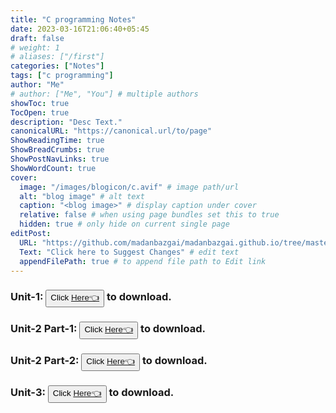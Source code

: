 ```yaml
---
title: "C programming Notes"
date: 2023-03-16T21:06:40+05:45
draft: false
# weight: 1
# aliases: ["/first"]
categories: ["Notes"]
tags: ["c programming"]
author: "Me"
# author: ["Me", "You"] # multiple authors
showToc: true
TocOpen: true
description: "Desc Text."
canonicalURL: "https://canonical.url/to/page"
ShowReadingTime: true
ShowBreadCrumbs: true
ShowPostNavLinks: true
ShowWordCount: true
cover:
  image: "/images/blogicon/c.avif" # image path/url
  alt: "blog image" # alt text
  caption: "<blog image>" # display caption under cover
  relative: false # when using page bundles set this to true
  hidden: true # only hide on current single page
editPost:
  URL: "https://github.com/madanbazgai/madanbazgai.github.io/tree/master/content/posts/"
  Text: "Click here to Suggest Changes" # edit text
  appendFilePath: true # to append file path to Edit link
---
```


### Unit-1: <button>Click [ Here👈](/notes/c-programming/c-programming-unit-1.pdf)</button> to download.

### Unit-2 Part-1: <button>Click [ Here👈](/notes/c-programming/c-programming-unit-2.pdf)</button> to download.

### Unit-2 Part-2: <button>Click [ Here👈](/notes/c-programming/c-unit-2-IO-operation.pdf)</button> to download.

### Unit-3: <button>Click [ Here👈](/notes/c-programming/c-programming-unit-3)</button> to download.
